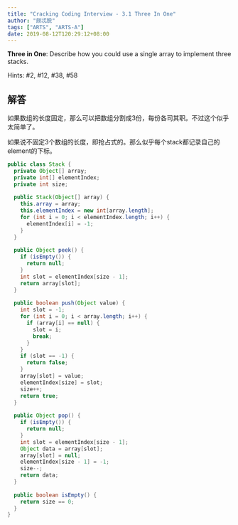 ```yaml
---
title: "Cracking Coding Interview - 3.1 Three In One"
author: "颇忒脱"
tags: ["ARTS", "ARTS-A"]
date: 2019-08-12T120:29:12+08:00
---
```


<!--more-->

**Three in One**: Describe how you could use a single array to implement three stacks.

Hints: #2, #12, #38, #58

## 解答

如果数组的长度固定，那么可以把数组分割成3份，每份各司其职。不过这个似乎太简单了。

如果说不固定3个数组的长度，即抢占式的。那么似乎每个stack都记录自己的element的下标。

```java
public class Stack {
  private Object[] array;
  private int[] elementIndex;
  private int size;
  
  public Stack(Object[] array) {
    this.array = array;
    this.elementIndex = new int[array.length];
    for (int i = 0; i < elementIndex.length; i++) {
      elementIndex[i] = -1;
    }
  }
  
  public Object peek() {
    if (isEmpty()) {
      return null;
    }
    int slot = elementIndex[size - 1];
    return array[slot];
  }
  
  public boolean push(Object value) {
    int slot = -1;
    for (int i = 0; i < array.length; i++) {
      if (array[i] == null) {
        slot = i;
        break;
      }
    }
    if (slot == -1) {
      return false;
    }
    array[slot] = value;
    elementIndex[size] = slot;
    size++;
    return true;
  }
  
  public Object pop() {
    if (isEmpty()) {
      return null;
    }
    int slot = elementIndex[size - 1];
    Object data = array[slot];
    array[slot] = null;
    elementIndex[size - 1] = -1;
    size--;
    return data;
  }
  
  public boolean isEmpty() {
    return size == 0;
  }
}
```

